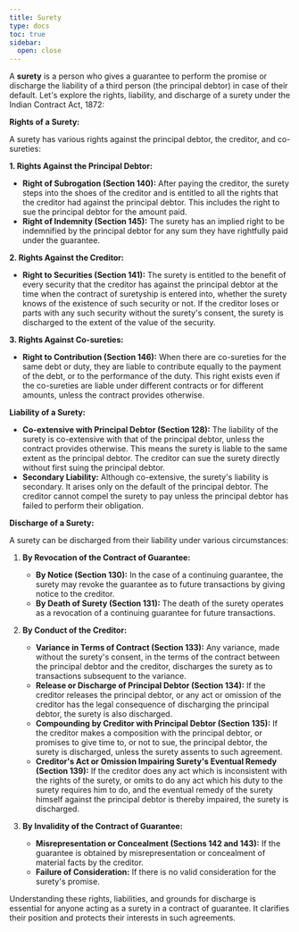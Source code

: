 ```yaml
---
title: Surety
type: docs
toc: true
sidebar:
  open: close
---
```

A **surety** is a person who gives a guarantee to perform the promise or discharge the liability of a third person (the principal debtor) in case of their default. Let's explore the rights, liability, and discharge of a surety under the Indian Contract Act, 1872:

**Rights of a Surety:**

A surety has various rights against the principal debtor, the creditor, and co-sureties:

**1. Rights Against the Principal Debtor:**

*   **Right of Subrogation (Section 140):** After paying the creditor, the surety steps into the shoes of the creditor and is entitled to all the rights that the creditor had against the principal debtor. This includes the right to sue the principal debtor for the amount paid.
*   **Right of Indemnity (Section 145):** The surety has an implied right to be indemnified by the principal debtor for any sum they have rightfully paid under the guarantee.

**2. Rights Against the Creditor:**

*   **Right to Securities (Section 141):** The surety is entitled to the benefit of every security that the creditor has against the principal debtor at the time when the contract of suretyship is entered into, whether the surety knows of the existence of such security or not. If the creditor loses or parts with any such security without the surety's consent, the surety is discharged to the extent of the value of the security.

**3. Rights Against Co-sureties:**

*   **Right to Contribution (Section 146):** When there are co-sureties for the same debt or duty, they are liable to contribute equally to the payment of the debt, or to the performance of the duty. This right exists even if the co-sureties are liable under different contracts or for different amounts, unless the contract provides otherwise.

**Liability of a Surety:**

*   **Co-extensive with Principal Debtor (Section 128):** The liability of the surety is co-extensive with that of the principal debtor, unless the contract provides otherwise. This means the surety is liable to the same extent as the principal debtor. The creditor can sue the surety directly without first suing the principal debtor.
*   **Secondary Liability:** Although co-extensive, the surety's liability is secondary. It arises only on the default of the principal debtor. The creditor cannot compel the surety to pay unless the principal debtor has failed to perform their obligation.

**Discharge of a Surety:**

A surety can be discharged from their liability under various circumstances:

1.  **By Revocation of the Contract of Guarantee:**
    *   **By Notice (Section 130):** In the case of a continuing guarantee, the surety may revoke the guarantee as to future transactions by giving notice to the creditor.
    *   **By Death of Surety (Section 131):** The death of the surety operates as a revocation of a continuing guarantee for future transactions.

2.  **By Conduct of the Creditor:**
    *   **Variance in Terms of Contract (Section 133):** Any variance, made without the surety's consent, in the terms of the contract between the principal debtor and the creditor, discharges the surety as to transactions subsequent to the variance.
    *   **Release or Discharge of Principal Debtor (Section 134):** If the creditor releases the principal debtor, or any act or omission of the creditor has the legal consequence of discharging the principal debtor, the surety is also discharged.
    *   **Compounding by Creditor with Principal Debtor (Section 135):** If the creditor makes a composition with the principal debtor, or promises to give time to, or not to sue, the principal debtor, the surety is discharged, unless the surety assents to such agreement.
    *   **Creditor's Act or Omission Impairing Surety's Eventual Remedy (Section 139):** If the creditor does any act which is inconsistent with the rights of the surety, or omits to do any act which his duty to the surety requires him to do, and the eventual remedy of the surety himself against the principal debtor is thereby impaired, the surety is discharged.

3.  **By Invalidity of the Contract of Guarantee:**
    *   **Misrepresentation or Concealment (Sections 142 and 143):** If the guarantee is obtained by misrepresentation or concealment of material facts by the creditor.
    *   **Failure of Consideration:** If there is no valid consideration for the surety's promise.

Understanding these rights, liabilities, and grounds for discharge is essential for anyone acting as a surety in a contract of guarantee. It clarifies their position and protects their interests in such agreements.

